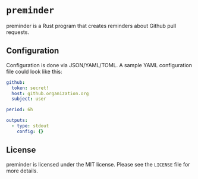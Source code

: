 # `preminder`

preminder is a Rust program that creates reminders about Github pull requests.

## Configuration

Configuration is done via JSON/YAML/TOML. A sample YAML configuration file could
look like this:

```yaml
github:
  token: secret!
  host: github.organization.org
  subject: user

period: 6h

outputs:
  - type: stdout
    config: {}
```

## License

preminder is licensed under the MIT license. Please see the `LICENSE` file for
more details.

